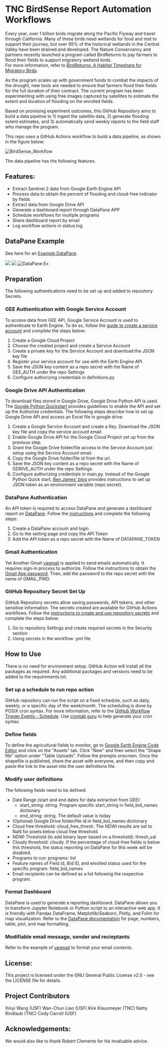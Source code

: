 
# TNC BirdSense Report Automation Workflows
Every year, over 1 billion birds migrate along the Pacific Flyway and travel through California. Many of these birds need wetlands for food and rest to support their journey, but over 95% of the historical wetlands in the Central Valley have been drained and developed. The Nature Conservancy and partners recently launched a program called BirdReturns to pay farmers to flood their fields to support migratory wetland birds.   
For more information, refer to [BirdReturns: A Habitat Timeshare for Migratory Birds](https://www.nature.org/en-us/about-us/where-we-work/united-states/california/stories-in-california/migration-moneyball/).  

As the program scales up with government funds to combat the impacts of the drought, new tools are needed to ensure that farmers flood their fields for the full duration of their contract. The current program has been experimenting with using free images captured by satellites to estimate the extent and duration of flooding on the enrolled fields.   

Based on promising experiment outcomes, this GitHub Repository aims to build a data pipeline to 1) ingest the satellite data, 2) generate flooding extent estimates, and 3) automatically send weekly reports to the field staff who manage the program.  

This repo uses a GitHub Actions workflow to build a data pipeline, as shown in the figure below:

![BirdSense_Workflow](images/workflow.png)

The data pipeline has the following features.
## Features:
- Extract Sentinel 2 data from Google Earth Engine API
- Process data to obtain the percent of flooding and cloud-free indicator by fields
- Extract data from Google Drive API
- Generate a dashboard report through DataPane APP 
- Schedule workflows for multiple programs
- Share dashboard report by email
- Log workflow actions in status.log

## DataPane Example

See here for an [Example DataPane](https://cloud.datapane.com/reports/R70BJZA/birdsense-drought-relief-waterbird-program--wcwr22-winter-20222023/).

![](images/img1.png?raw=true )
![](images/img2.png?raw=true )
![DataPane Ex](images/img3.png?raw=true "Interactive DataPane")

## Preparation
The following authentications need to be set up and added to repository Secrets.

### GEE Authentication with Google Service Account
To access data from GEE API, Google Service Account is used to authenticate to Earth Engine. To do so, follow the [guide to create a service account](https://developers.google.com/earth-engine/guides/service_account) and complete the steps below:
  1. Create a Google Cloud Project
  2. Choose the created project and create a Service Account
  3. Create a private key for the Service Account and download the JSON key file
  4. Register your service account for use with the Earth Engine API.
  5. Save the JSON key content as a repo secret with the Name of GEE_AUTH under the repo Settings
  6. Configure authorizing credentials in definitions.py
  
### Google Drive API Authentication
To download files stored in Google Drive, Google Drive Python API is used. The [Google Python Quickstart](https://developers.google.com/drive/api/quickstart/python) provides guidelines to enable the API and set up the Authorize credentials. The following steps describe how to set up Google Drive API and access an Excel file in google drive:
  1. Create a Google Service Account and create a Key. Download the JSON key file and copy the service account email. 
  2. Enable Google Drive API for the Google Cloud Project set up from the previous step. 
  3. Grant the Google Drive folder/file access to the Service Account just setup using the Service Account email.
  4. Copy the Google Drive folder/file id from the url. 
  5. Save the JSON key content as a repo secret with the Name of GDRIVE_AUTH under the repo Settings.
  6. Configure authorizing credentials in main.py. Instead of the Google Python Quick start, [Ben James' blog](https://blog.benjames.io/2020/09/13/authorise-your-python-google-drive-api-the-easy-way/) provides instructions to set up JSON token as an environment variable (repo secret).
  
### DataPane Authentication
An API token is required to access DataPane and generate a dashboard report on [DataPane](https://datapane.com/). Follow the [instructions](https://docs.datapane.com/tutorials/automation/#introduction) and complete the following steps:
  1. Create a DataPane account and login
  2. Go to the setting page and copy the API Token
  3. Add the API token as a repo secret with the Name of DATAPANE_TOKEN 
  
### Gmail Authentication
Yet Another Gmail [yagmail](https://yagmail.readthedocs.io/en/latest/) is applied to send emails automatically. It requires sign-in process to authorize. Follow the instructions to obtain the [Gmail App password](https://support.google.com/mail/answer/185833?hl=en). Then, add the password to the repo secret with the name of GMAIL_PWD.

### GitHub Repository Secret Set Up
GitHub Repository secrets allow saving passwords, API tokens, and other sensitive information. The secrets created are available for GitHub Actions workflows. Follow the [instructions to create and use repository secrets](https://docs.github.com/en/actions/security-guides/encrypted-secrets) and complete the steps below:
  1. Go to repository Settings and create required secrets in the Security section
  2. Using secrets in the workflow .yml file

## How to Use
There is no need for environment setup. GitHub Action will install all the packages as required. Any additional packages and versions need to be added to the requirements.txt.

### Set up a schedule to run repo action
GitHub repository can run the script on a fixed schedule, such as daily, weekly, or a specific day of the week/month. The scheduling is done by POSIX cron syntax. For more information, refer to the [GitHub Workflow Trigger Events - Schedule](https://docs.github.com/en/actions/using-workflows/events-that-trigger-workflows).
Use [crontab guru](https://crontab.guru) to help generate your cron syntax.

### Define fields
To define the agricultural fields to monitor, go to [Google Earth Engine Code Editor](https://code.earthengine.google.com/) and click on the "Assets" tab.  Click "New" and then select the "Shape file" option under "Table Uploads".  Follow the prompts onscreen.  Once the shapefile is published, share the asset with everyone, and then copy and paste the link to the asset into the user definitions file.


### Modify user definitions
The following fields need to be defined:
- Date Range (start and end dates for data extraction from GEE): 
  - start_string: string. Program specific start_string in field_bid_names dictionary
  - end_string: string. The default value is today
- (Optional) Google Drive folder/file id in field_bid_names dictionary
- Cloud free threshold: cloud_free_thresh. The NDWI results are set to NaN for pixels below cloud free threshold.
- NDWI Threshold (to add binary layer based on a threshold): thresh_val
- Cloudy threshold: cloudy. If the percentage of cloud-free fields is below this threshold, the status reporting on DataPane for this week will be disabled. 
- Programs to run: programs: list
- Feature names of Field Id, Bid ID, and enrolled status used for the specific program: field_bid_names
- Email recipients can be defined as a list following the respective program. 

### Format Dashboard
DataPane is used to generate a reporting dashboard. DataPane allows you to transform Jupyter Notebook or Python script to an interactive web app. It is friendly with Pandas DataFrame, Matplotlib/Seaborn, Plotly, and Folim for map visualization. 
Refer to the [DataPane documentation](https://docs.datapane.com/) for page, numbers, table, plot, and map formatting.

### Modifiable email message, sender and recieptants
Refer to the example of [yagmail](https://pypi.org/project/yagmail/) to format your email contents.

## License:
This project is licensed under the GNU General Public License v2.0 - see the LICENSE file for details.


## Project Contributors 
Xinyi Wang (USF)
Wan-Chun Liao (USF)
Kirk Klausmeyer (TNC)
Natty Rindlaub (TNC)
Cody Carroll (USF)


## Acknowledgements:
We would also like to thank Robert Clements for his invaluable advice. 
